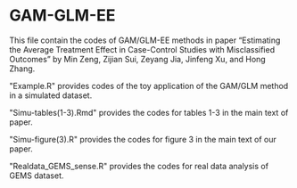 # GAM-GLM-EE
This file contain the codes of GAM/GLM-EE methods in paper “Estimating the Average Treatment Effect in Case-Control Studies with Misclassified Outcomes” by Min Zeng, Zijian Sui, Zeyang Jia, Jinfeng Xu, and Hong Zhang. 

"Example.R" provides codes of the toy application of the GAM/GLM method in a simulated dataset.

"Simu-tables(1-3).Rmd" provides the codes for tables 1-3 in the main text of paper.

"Simu-figure(3).R" provides the codes for figure 3 in the main text of our paper.

"Realdata_GEMS_sense.R" provides the codes for real data analysis of GEMS dataset.

